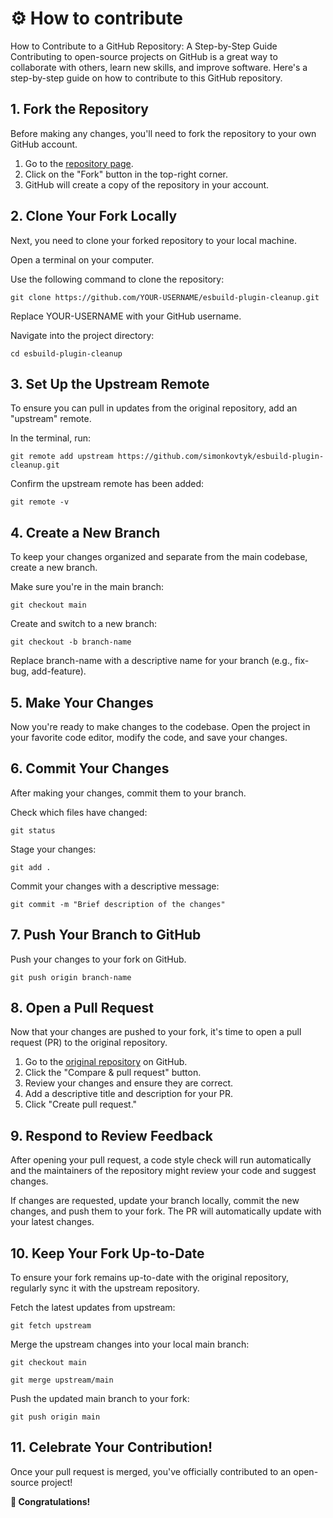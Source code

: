 # ⚙️ How to contribute

How to Contribute to a GitHub Repository: A Step-by-Step Guide
Contributing to open-source projects on GitHub is a great way to collaborate with others, learn new skills, and improve software. Here's a step-by-step guide on how to contribute to this GitHub
repository.

## 1. Fork the Repository

Before making any changes, you'll need to fork the repository to your own GitHub account.

1. Go to the [repository page](https://github.com/simonkovtyk/esbuild-plugin-cleanup/).
2. Click on the "Fork" button in the top-right corner.
3. GitHub will create a copy of the repository in your account.

## 2. Clone Your Fork Locally

Next, you need to clone your forked repository to your local machine.

Open a terminal on your computer.

Use the following command to clone the repository:

````shell
git clone https://github.com/YOUR-USERNAME/esbuild-plugin-cleanup.git
````

Replace YOUR-USERNAME with your GitHub username.

Navigate into the project directory:

````shell
cd esbuild-plugin-cleanup
````

## 3. Set Up the Upstream Remote

To ensure you can pull in updates from the original repository, add an "upstream" remote.

In the terminal, run:

````shell
git remote add upstream https://github.com/simonkovtyk/esbuild-plugin-cleanup.git
````

Confirm the upstream remote has been added:

````shell
git remote -v
````

## 4. Create a New Branch

To keep your changes organized and separate from the main codebase, create a new branch.

Make sure you're in the main branch:

````shell
git checkout main
````

Create and switch to a new branch:

````shell
git checkout -b branch-name
````

Replace branch-name with a descriptive name for your branch (e.g., fix-bug, add-feature).

## 5. Make Your Changes

Now you're ready to make changes to the codebase. Open the project in your favorite code editor, modify the code, and save your changes.

## 6. Commit Your Changes

After making your changes, commit them to your branch.

Check which files have changed:

````shell
git status
````

Stage your changes:

````shell
git add .
````

Commit your changes with a descriptive message:

````shell
git commit -m "Brief description of the changes"
````

## 7. Push Your Branch to GitHub

Push your changes to your fork on GitHub.

````shell
git push origin branch-name
````

## 8. Open a Pull Request

Now that your changes are pushed to your fork, it's time to open a pull request (PR) to the original repository.

1. Go to the [original repository](https://github.com/simonkovtyk/esbuild-plugin-cleanup/) on GitHub.
2. Click the "Compare & pull request" button.
3. Review your changes and ensure they are correct.
4. Add a descriptive title and description for your PR.
5. Click "Create pull request."

## 9. Respond to Review Feedback

After opening your pull request, a code style check will run automatically and the maintainers of the repository might review your code and suggest changes.

If changes are requested, update your branch locally, commit the new changes, and push them to your fork.
The PR will automatically update with your latest changes.

## 10. Keep Your Fork Up-to-Date

To ensure your fork remains up-to-date with the original repository, regularly sync it with the upstream repository.

Fetch the latest updates from upstream:

````shell
git fetch upstream
````

Merge the upstream changes into your local main branch:

````shell
git checkout main
````

````shell
git merge upstream/main
````

Push the updated main branch to your fork:

````shell
git push origin main
````

## 11. Celebrate Your Contribution!

Once your pull request is merged, you've officially contributed to an open-source project!

**🚀 Congratulations!**
